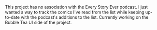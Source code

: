 This project has no association with the Every Story Ever podcast. I just wanted a way to track the comics I've read from the list while keeping up-to-date with the podcast's additions to the list. Currently working on the Bubble Tea UI side of the project.
